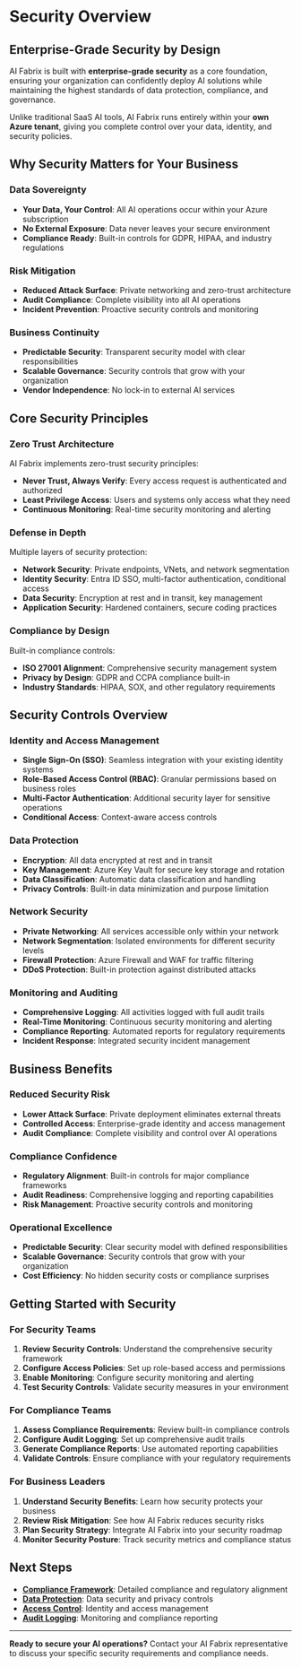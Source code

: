 # Security Overview

## Enterprise-Grade Security by Design

AI Fabrix is built with **enterprise-grade security** as a core foundation, ensuring your organization can confidently deploy AI solutions while maintaining the highest standards of data protection, compliance, and governance.

Unlike traditional SaaS AI tools, AI Fabrix runs entirely within your **own Azure tenant**, giving you complete control over your data, identity, and security policies.

## Why Security Matters for Your Business

### **Data Sovereignty**
- **Your Data, Your Control**: All AI operations occur within your Azure subscription
- **No External Exposure**: Data never leaves your secure environment
- **Compliance Ready**: Built-in controls for GDPR, HIPAA, and industry regulations

### **Risk Mitigation**
- **Reduced Attack Surface**: Private networking and zero-trust architecture
- **Audit Compliance**: Complete visibility into all AI operations
- **Incident Prevention**: Proactive security controls and monitoring

### **Business Continuity**
- **Predictable Security**: Transparent security model with clear responsibilities
- **Scalable Governance**: Security controls that grow with your organization
- **Vendor Independence**: No lock-in to external AI services

## Core Security Principles

### **Zero Trust Architecture**
AI Fabrix implements zero-trust security principles:
- **Never Trust, Always Verify**: Every access request is authenticated and authorized
- **Least Privilege Access**: Users and systems only access what they need
- **Continuous Monitoring**: Real-time security monitoring and alerting

### **Defense in Depth**
Multiple layers of security protection:
- **Network Security**: Private endpoints, VNets, and network segmentation
- **Identity Security**: Entra ID SSO, multi-factor authentication, conditional access
- **Data Security**: Encryption at rest and in transit, key management
- **Application Security**: Hardened containers, secure coding practices

### **Compliance by Design**
Built-in compliance controls:
- **ISO 27001 Alignment**: Comprehensive security management system
- **Privacy by Design**: GDPR and CCPA compliance built-in
- **Industry Standards**: HIPAA, SOX, and other regulatory requirements

## Security Controls Overview

### **Identity and Access Management**
- **Single Sign-On (SSO)**: Seamless integration with your existing identity systems
- **Role-Based Access Control (RBAC)**: Granular permissions based on business roles
- **Multi-Factor Authentication**: Additional security layer for sensitive operations
- **Conditional Access**: Context-aware access controls

### **Data Protection**
- **Encryption**: All data encrypted at rest and in transit
- **Key Management**: Azure Key Vault for secure key storage and rotation
- **Data Classification**: Automatic data classification and handling
- **Privacy Controls**: Built-in data minimization and purpose limitation

### **Network Security**
- **Private Networking**: All services accessible only within your network
- **Network Segmentation**: Isolated environments for different security levels
- **Firewall Protection**: Azure Firewall and WAF for traffic filtering
- **DDoS Protection**: Built-in protection against distributed attacks

### **Monitoring and Auditing**
- **Comprehensive Logging**: All activities logged with full audit trails
- **Real-Time Monitoring**: Continuous security monitoring and alerting
- **Compliance Reporting**: Automated reports for regulatory requirements
- **Incident Response**: Integrated security incident management

## Business Benefits

### **Reduced Security Risk**
- **Lower Attack Surface**: Private deployment eliminates external threats
- **Controlled Access**: Enterprise-grade identity and access management
- **Audit Compliance**: Complete visibility and control over AI operations

### **Compliance Confidence**
- **Regulatory Alignment**: Built-in controls for major compliance frameworks
- **Audit Readiness**: Comprehensive logging and reporting capabilities
- **Risk Management**: Proactive security controls and monitoring

### **Operational Excellence**
- **Predictable Security**: Clear security model with defined responsibilities
- **Scalable Governance**: Security controls that grow with your organization
- **Cost Efficiency**: No hidden security costs or compliance surprises

## Getting Started with Security

### **For Security Teams**
1. **Review Security Controls**: Understand the comprehensive security framework
2. **Configure Access Policies**: Set up role-based access and permissions
3. **Enable Monitoring**: Configure security monitoring and alerting
4. **Test Security Controls**: Validate security measures in your environment

### **For Compliance Teams**
1. **Assess Compliance Requirements**: Review built-in compliance controls
2. **Configure Audit Logging**: Set up comprehensive audit trails
3. **Generate Compliance Reports**: Use automated reporting capabilities
4. **Validate Controls**: Ensure compliance with your regulatory requirements

### **For Business Leaders**
1. **Understand Security Benefits**: Learn how security protects your business
2. **Review Risk Mitigation**: See how AI Fabrix reduces security risks
3. **Plan Security Strategy**: Integrate AI Fabrix into your security roadmap
4. **Monitor Security Posture**: Track security metrics and compliance status

## Next Steps

- **[Compliance Framework](compliance-framework.md)**: Detailed compliance and regulatory alignment
- **[Data Protection](data-protection.md)**: Data security and privacy controls
- **[Access Control](access-control.md)**: Identity and access management
- **[Audit Logging](audit-logging.md)**: Monitoring and compliance reporting

---

**Ready to secure your AI operations?** Contact your AI Fabrix representative to discuss your specific security requirements and compliance needs.
